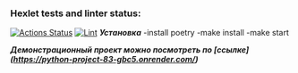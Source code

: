 ### Hexlet tests and linter status:
[![Actions Status](https://github.com/Johnny32id/python-project-83/actions/workflows/hexlet-check.yml/badge.svg)](https://github.com/Johnny32id/python-project-83/actions)
[![Lint](https://github.com/Johnny32id/python-project-83/actions/workflows/lint.yml/badge.svg)](https://github.com/Johnny32id/python-project-83/actions/workflows/lint.yml)
***Установка***
-install poetry
-make install
-make start

***Демонстрационный проект можно посмотреть по [ссылке] (https://python-project-83-gbc5.onrender.com/)***